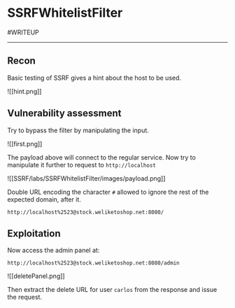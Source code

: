 # SSRFWhitelistFilter
#WRITEUP <hr>
## Recon

Basic testing of SSRF gives a hint about the host to be used.

![[hint.png]]

## Vulnerability assessment

Try to bypass the filter by manipulating the input.

![[first.png]]

The payload above will connect to the regular service. Now try to manipulate it further to request to `http://localhost`

![[SSRF/labs/SSRFWhitelistFilter/images/payload.png]]

Double URL encoding the character `#` allowed to ignore the rest of the expected domain, after it.

`http://localhost%2523@stock.weliketoshop.net:8080/`

## Exploitation

Now access the admin panel at:

`http://localhost%2523@stock.weliketoshop.net:8080/admin`

![[deletePanel.png]]

Then extract the delete URL for user `carlos` from the response and issue the request.

